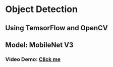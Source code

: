 # Object Detection

## Using TemsorFlow and OpenCV
## Model: MobileNet V3

### Video Demo: [Click me](https://youtu.be/zBrqf8ak4M4)
